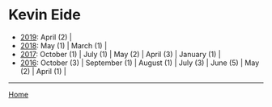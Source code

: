 # Kevin Eide

  * [2019](./kevin-eide-2019.md): 
      April (2) | 
  * [2018](./kevin-eide-2018.md): 
      May (1) | 
      March (1) | 
  * [2017](./kevin-eide-2017.md): 
      October (1) | 
      July (1) | 
      May (2) | 
      April (3) | 
      January (1) | 
  * [2016](./kevin-eide-2016.md): 
      October (3) | 
      September (1) | 
      August (1) | 
      July (3) | 
      June (5) | 
      May (2) | 
      April (1) | 

----

[Home](../)
